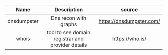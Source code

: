 |    Name     |                    Description                    |          source          |
|:-----------:|:-------------------------------------------------:|:------------------------:|
| dnsdumpster |               Dns recon with graphs               | https://dnsdumpster.com/ |
|    whois    | tool to see domain registrar and provider details |     https://who.is/      |



